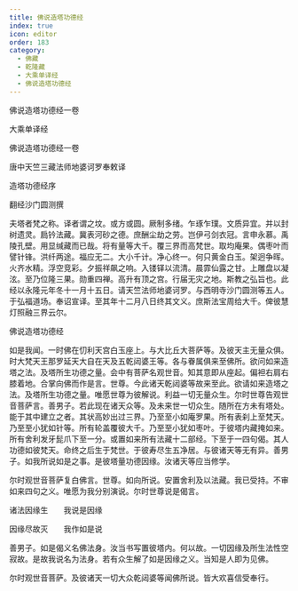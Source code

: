 ```yaml
---
title: 佛说造塔功德经
index: true
icon: editor
order: 183
category:
  - 佛藏
  - 乾隆藏
  - 大乘单译经
  - 佛说造塔功德经
---
```


佛说造塔功德经一卷  

大乘单译经  

佛说造塔功德经一卷  

唐中天竺三藏法师地婆诃罗奉敕译  

造塔功德经序  

翻经沙门圆测撰  

夫塔者梵之称。译者谓之坟。或方或圆。厥制多绪。乍琢乍璞。文质异宜。并以封树遗灵。扃钤法藏。冀表河砂之德。庶酬尘劫之劳。岂伊弓剑衣冠。言申永慕。禹陵孔壁。用显缄藏而已哉。将有量等大千。覆三界而高梵世。取均庵果。偶枣叶而譬针锋。洪纤两途。福应无二。大小千计。净心终一。何只黄金白玉。架迥争晖。火齐水精。浮空竞彩。夕振祥飙之响。入镂铎以流清。晨霏仙露之甘。上雕盘以凝泫。至乃位隆三果。勋重四禅。高升有顶之宫。行届无灾之地。斯教之弘旨也。此经以永隆元年冬十一月十五日。请天竺法师地婆诃罗。与西明寺沙门圆测等五人。于弘福道场。奉诏宣译。至其年十二月八日终其文义。庶斯法宝周给大千。俾彼慧灯照融三界云尔。  

佛说造塔功德经  

如是我闻。一时佛在忉利天宫白玉座上。与大比丘大菩萨等。及彼天主无量众俱。时大梵天王那罗延天大自在天及五乾闼婆王等。各与眷属俱来至佛所。欲问如来造塔之法。及塔所生功德之量。会中有菩萨名观世音。知其意即从座起。偏袒右肩右膝着地。合掌向佛而作是言。世尊。今此诸天乾闼婆等故来至此。欲请如来造塔之法。及塔所生功德之量。唯愿世尊为彼解说。利益一切无量众生。尔时世尊告观世音菩萨言。善男子。若此现在诸天众等。及未来世一切众生。随所在方未有塔处。能于其中建立之者。其状高妙出过三界。乃至至小如庵罗果。所有表刹上至梵天。乃至至小犹如针等。所有轮盖覆彼大千。乃至至小犹如枣叶。于彼塔内藏掩如来。所有舍利发牙髭爪下至一分。或置如来所有法藏十二部经。下至于一四句偈。其人功德如彼梵天。命终之后生于梵世。于彼寿尽生五净居。与彼诸天等无有异。善男子。如我所说如是之事。是彼塔量功德因缘。汝诸天等应当修学。  

尔时观世音菩萨复白佛言。世尊。如向所说。安置舍利及以法藏。我已受持。不审如来四句之义。唯愿为我分别演说。尔时世尊说是偈言。  

诸法因缘生　　我说是因缘  

因缘尽故灭　　我作如是说  

善男子。如是偈义名佛法身。汝当书写置彼塔内。何以故。一切因缘及所生法性空寂故。是故我说名为法身。若有众生解了如是因缘之义。当知是人即为见佛。  

尔时观世音菩萨。及彼诸天一切大众乾闼婆等闻佛所说。皆大欢喜信受奉行。  
